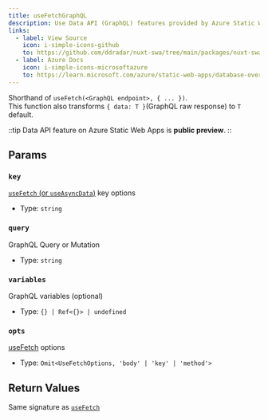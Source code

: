 ```yaml
---
title: useFetchGraphQL
description: Use Data API (GraphQL) features provided by Azure Static Web Apps.
links:
  - label: View Source
    icon: i-simple-icons-github
    to: https://github.com/ddradar/nuxt-swa/tree/main/packages/nuxt-swa/src/runtime/composables/useDataApi.ts
  - label: Azure Docs
    icon: i-simple-icons-microsoftazure
    to: https://learn.microsoft.com/azure/static-web-apps/database-overview
---
```


Shorthand of `useFetch(<GraphQL endpoint>, { ... })`.  
This function also transforms `{ data: T }`(GraphQL raw response) to `T` default.

::tip
Data API feature on Azure Static Web Apps is **public preview**.
::

## Params

### `key`

[`useFetch` (or `useAsyncData`)](https://nuxt.com/docs/api/composables/use-async-data#params) key options

- Type: `string`

### `query`

GraphQL Query or Mutation

- Type: `string`

### `variables`

GraphQL variables (optional)

- Type: `{} | Ref<{}> | undefined`

### `opts`

[useFetch](https://nuxt.com/docs/api/composables/use-fetch#params) options

- Type: `Omit<UseFetchOptions, 'body' | 'key' | 'method'>`

## Return Values

Same signature as [`useFetch`](https://nuxt.com/docs/api/composables/use-async-data#return-values)

